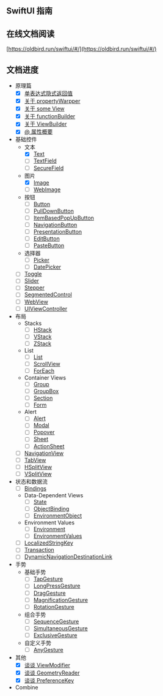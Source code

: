 ## SwiftUI 指南

## 在线文档阅读

[https://oldbird.run/swiftui/#/](https://oldbird.run/swiftui/#/)

## 文档进度

* 原理篇
    * [x] [单表达式隐式返回值](Principle01.md)
    * [x] [关于 propertyWarpper](Principle02.md)
    * [x] [关于 some View](Principle03.md)
    * [x] [关于 functionBuilder](Principle05.md)
    * [x] [关于 ViewBuilder](Principle04.md)
    * [x] [@ 属性概要](Principle06.md)

* 基础控件
    * 文本
        * [x] [Text](Text.md)
        * [ ] [TextField](TextField.md)
        * [ ] [SecureField](SecureField.md)
    * 图片
        * [x] [Image](Image.md)
        * [ ] [WebImage](WebImage.md)
    * 按钮
        * [ ] [Button](Button.md)
        * [ ] [PullDownButton](PullDownButton.md)
        * [ ] [ItemBasedPopUpButton](ItemBasedPopUpButton.md)
        * [ ] [NavigationButton](NavigationButton.md)
        * [ ] [PresentationButton](PresentationButton.md)
        * [ ] [EditButton](EditButton.md)
        * [ ] [PasteButton](PasteButton.md)
    * 选择器
        * [ ] [Picker](Picker.md)
        * [ ] [DatePicker](DatePicker.md)
    * [ ] [Toggle](Toggle.md)
    * [ ] [Slider](Slider.md)
    * [ ] [Stepper](Stepper.md)
    * [ ] [SegmentedControl](SegmentedControl.md)
    * [ ] [WebView](WebView.md)
    * [ ] [UIViewController](UIViewController.md)

* 布局
    * Stacks
        * [ ] [HStack](HStack.md)
        * [ ] [VStack](VStack.md)
        * [ ] [ZStack](ZStack.md)
    
    * List
        * [ ] [List](List.md)
        * [ ] [ScrollView](ScrollView.md)
        * [ ] [ForEach](ForEach.md)
    
    * Container Views
        * [ ] [Group](Group.md)
        * [ ] [GroupBox](GroupBox.md)
        * [ ] [Section](Section.md)
        * [ ] [Form](Form.md)
        
    * Alert
        * [ ] [Alert](Alert.md)
        * [ ] [Modal](Modal.md)
        * [ ] [Popover](Popover.md)
        * [ ] [Sheet](Sheet.md)
        * [ ] [ActionSheet](ActionSheet.md)
    
    * [ ] [NavigationView](NavigationView.md)
    * [ ] [TabView](TabView.md)
    * [ ] [HSplitView](HSplitView.md)
    * [ ] [VSplitView](VSplitView.md)

* 状态和数据流
    * [ ] [Bindings](Bindings.md)
    * Data-Dependent Views
        * [ ] [State](State.md)
        * [ ] [ObjectBinding](ObjectBinding.md)
        * [ ] [EnvironmentObject](EnvironmentObject.md)
    * Environment Values
        * [ ] [Environment](Environment.md)
        * [ ] [EnvironmentValues](EnvironmentValues.md)

    * [ ] [LocalizedStringKey](LocalizedStringKey.md)
    * [ ] [Transaction](Transaction.md)
    * [ ] [DynamicNavigationDestinationLink](DynamicNavigationDestinationLink.md)

* 手势
    * 基础手势
        * [ ] [TapGesture](TapGesture.md)
        * [ ] [LongPressGesture](LongPressGesture.md)
        * [ ] [DragGesture](DragGesture.md)
        * [ ] [MagnificationGesture](MagnificationGesture.md)
        * [ ] [RotationGesture](RotationGesture.md)
    * 组合手势
        * [ ] [SequenceGesture](SequenceGesture.md)
        * [ ] [SimultaneousGesture](SimultaneousGesture.md)
        * [ ] [ExclusiveGesture](ExclusiveGesture.md)
    * 自定义手势
        * [ ] [AnyGesture](AnyGesture.md)
* 其他
    * [x] [谈谈 ViewModifier](ViewModifier.md)
    * [x] [谈谈 GeometryReader](GeometryReader.md)
    * [x] [谈谈 PreferenceKey](PreferenceKey.md)
* Combine

